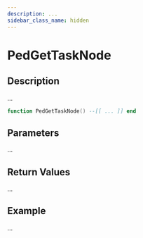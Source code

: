 ```yaml
---
description: ...
sidebar_class_name: hidden
---
```


# PedGetTaskNode

## Description

...

```lua
function PedGetTaskNode() --[[ ... ]] end
```

## Parameters

...

## Return Values

...

## Example

...

